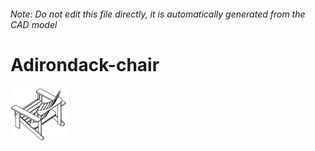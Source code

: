 ###### Note: Do not edit this file directly, it is automatically generated from the CAD model

# Adirondack-chair

![](/project.svg)



 


